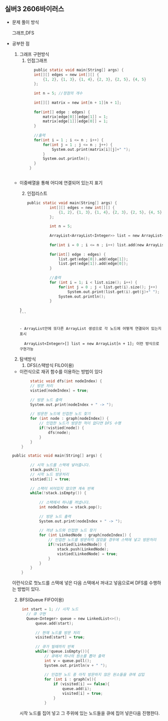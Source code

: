 ## 실버3 2606바이러스

- 문제 풀이 방식

   그래프,DFS

- 공부한 점
  1) 그래프 구현방식
      1. 인접그래프
	     ```c
	        public static void main(String[] args) {
			int[][] edges = new int[][] {
				{1, 2}, {1, 3}, {1, 4}, {2, 3}, {2, 5}, {4, 5}
			};
			
			int n = 5; //정점의 개수
			
			int[][] matrix = new int[n + 1][n + 1];
			
			for(int[] edge : edges) {
				matrix[edge[0]][edge[1]] = 1;
				matrix[edge[1]][edge[0]] = 1;
			}
			
	        //출력
			for(int i = 1 ; i <= n ; i++) {
				for(int j = 1 ; j <= n ; j++) {
					System.out.print(matrix[i][j]+" ");
				}
				System.out.println();
			}
		  }
  		```
		
  - 이중배열을 통해 어디에 연결되어 있는지 표기


      2. 인접리스트
          ```c
	      public static void main(String[] args) {
	        		int[][] edges = new int[][] {
	        			{1, 2}, {1, 3}, {1, 4}, {2, 3}, {2, 5}, {4, 5}
	        		};
	        		
	        		int n = 5;
	        		
	        		ArrayList<ArrayList<Integer>> list = new ArrayList<>();
	        		
	        		for(int i = 0 ; i <= n ; i++) list.add(new ArrayList<>());
	        		
	        		for(int[] edge : edges) {
	        			list.get(edge[0]).add(edge[1]);
	        			list.get(edge[1]).add(edge[0]);
	        		}
	        		
	                //출력
	        		for (int i = 1; i < list.size(); i++) {
	        			for(int j = 0 ; j < list.get(i).size(); j++) 
	        				System.out.print(list.get(i).get(j)+" ");
	        			System.out.println();
	        		}
		}
  		```

  
        - ArrayList안에 또다른 ArrayList 생성으로 각 노드에 어떻게 연결되어 있는지 표시
  
          ArrayList<Integer>[] list = new ArrayList[n + 1]; 이런 방식으로 구현가능
  
  2) 탐색방식
     1. DFS(스택방식 FILO이용)

	- 이런식으로 재귀 함수를 이용하는 방법이 있다

	```c
 	        static void dfs(int nodeIndex) {
			// 방문 처리
			vistied[nodeIndex] = true;
			
			// 방문 노드 출력
			System.out.print(nodeIndex + " -> ");
			
			// 방문한 노드에 인접한 노드 찾기
			for (int node : graph[nodeIndex]) {
				// 인접한 노드가 방문한 적이 없다면 DFS 수행
				if(!vistied[node]) {
					dfs(node);
				}
			}
		}
 
 	```

	```c
   public static void main(String[] args) {
			
			// 시작 노드를 스택에 넣어줍니다.
			stack.push(1);
			// 시작 노드 방문처리
			vistied[1] = true;
			
			// 스택이 비어있지 않으면 계속 반복
			while(!stack.isEmpty()) {
				
				// 스택에서 하나를 꺼냅니다.
				int nodeIndex = stack.pop();
				
				// 방문 노드 출력
				System.out.print(nodeIndex + " -> ");
				
				// 꺼낸 노드와 인접한 노드 찾기
				for (int LinkedNode : graph[nodeIndex]) {
					// 인접한 노드를 방문하지 않았을 경우에 스택에 넣고 방문처리 
					if(!vistied[LinkedNode]) {
						stack.push(LinkedNode);
						vistied[LinkedNode] = true;
					}
				}
			}
		}
 	```

  이런식으로 첫노드를 스택에 넣은 다음 스택에서 꺼내고 넣음으로써 DFS를 수행하는 방법이 있다.

  2. BFS(Queue FIFO이용)
     
     ```c
      int start = 1; // 시작 노드
        // 큐 구현
        Queue<Integer> queue = new LinkedList<>();
            queue.add(start);
            
            // 현재 노드를 방문 처리
            visited[start] = true;
            
            // 큐가 빌때까지 반복
            while(!queue.isEmpty()){
                // 큐에서 하나의 원소를 뽑아 출력
                int v = queue.poll();
                System.out.println(v + " ");
                
                // 인접한 노드 중 아직 방문하지 않은 원소들을 큐에 삽입
                for (int i : graph[v]){
                    if (visited[i] == false){
                        queue.add(i);
                        visited[i] = true;
                    }
                }
     ```

     시작 노드를 집어 넣고 그 주위에 있는 노드들을 큐에 집어 넣은다음 진행한다.
